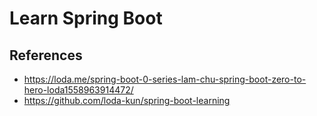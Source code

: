 # Learn Spring Boot

## References
- https://loda.me/spring-boot-0-series-lam-chu-spring-boot-zero-to-hero-loda1558963914472/
- https://github.com/loda-kun/spring-boot-learning
